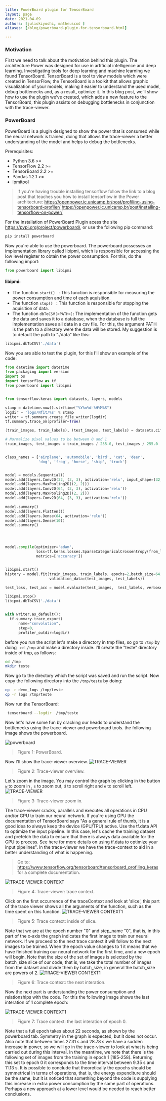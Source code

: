 ```yaml
---
title: PowerBoard plugin for TensorBoard
layout: page
date: 2021-04-09
authors: [juliokiyoshi, matheuscod ]
aliases: [/blog/powerboard-plugin-for-tensorboard.html]

---
```



### Motivation

First we need to talk about the motivation behind this plugin. The architecture Power was designed for use in artificial intelligence and deep learning. Investigating tools for deep learning and machine learning we found TensorBoard. TensorBoard is a tool to view models which were created in TensorFlow, the TensorBoard is a toolkit that allows graphic visualization of your models, making it easier to understand the used model, debug bottlenecks and, as a result, optimize it. In this blog post, we’ll show how to use the plugin we’ve created, which adds a new feature to the TensorBoard, this plugin assists on debugging bottlenecks in conjunction with the trace-viewer.

### PowerBoard

PowerBoard is a plugin designed to show the power that is consumed while the neural network is trained, doing that  allows the trace-viewer a better understanding of the model and helps to debug the bottlenecks. 

Prerequisites: 

- Python 3.6 >=
- TensorFlow 2.2 >=
- TensorBoard 2.2 >=
- Pandas 1.2.1 >=
- ipmitool

  
> If you're having trouble installing tensorflow follow the link to a blog post that teaches you how to install tensorflow in the Power architecture:
> <https://openpower.ic.unicamp.br/post/profiling-using-tensorboard-profiler/>
> <https://openpower.ic.unicamp.br/post/installing-tensorflow-on-power/>

For the installation of PowerBoard Plugin acess the site  <https://pypi.org/project/powerboard/>, or use the following pip command:

```bash
pip install powerboard
```
Now you're able to use the powerboard. The powerboard possesses an implementation library called libipmi, which is responsible for accessing the low level register to obtain the power consumption. For this, do the following import:

```python
from powerboard import libipmi
``` 

#### libipmi:


* The function ```start() ``` : This function is responsible for measuring the power consumption and time of each aquisition. 
* The function ```stop() ``` : This function is responsible for stopping the aquisition of data. 
*  The function ```dbToCSV(<PATH>)```: The implementation of the function gets the data and saves it to a database, when the database is full the implementation saves all data in a csv file. For this, the argument PATH is the path to a directory were the data will be stored. My suggestion is to default the path to "./data" like this:
```python
libipmi.dbToCSV('./data')
```

Now you are able to test the plugin, for this I'll show an example of the code:
```python
from datetime import datetime
from packaging import version
import os
import tensorflow as tf
from powerboard import libipmi 


from tensorflow.keras import datasets, layers, models

stamp = datetime.now().strftime("%Y%m%d-%H%M%S")
logdir = 'logs/Nfit/%s' % stamp
writer = tf.summary.create_file_writer(logdir)
tf.summary.trace_on(profiler=True)

(train_images, train_labels), (test_images, test_labels) = datasets.cifar10.load_data()

# Normalize pixel values to be between 0 and 1
train_images, test_images = train_images / 255.0, test_images / 255.0


class_names = ['airplane', 'automobile', 'bird', 'cat', 'deer',
               'dog', 'frog', 'horse', 'ship', 'truck']


model = models.Sequential()
model.add(layers.Conv2D(32, (3, 3), activation='relu', input_shape=(32, 32, 3)))
model.add(layers.MaxPooling2D((2, 2)))
model.add(layers.Conv2D(64, (3, 3), activation='relu'))
model.add(layers.MaxPooling2D((2, 2)))
model.add(layers.Conv2D(64, (3, 3), activation='relu'))

model.summary()
model.add(layers.Flatten())
model.add(layers.Dense(64, activation='relu'))
model.add(layers.Dense(10))
model.summary()




model.compile(optimizer='adam',
              loss=tf.keras.losses.SparseCategoricalCrossentropy(from_logits=True),
              metrics=['accuracy'])


libipmi.start()
history = model.fit(train_images, train_labels, epochs=2,batch_size=64, 
                    validation_data=(test_images, test_labels))

test_loss, test_acc = model.evaluate(test_images,  test_labels, verbose=2)

libipmi.stop()
libipmi.dbToCSV('./data')


with writer.as_default():
  tf.summary.trace_export(
      name="convolution",
      step=0,
      profiler_outdir=logdir)

```
before you run the script let's make a directory in tmp files, so go to  ```/tmp``` by doing ``` cd /tmp``` and make a directory inside. I'll create the "teste" directory inside of tmp, as follows: 
```bash
cd /tmp
mkdir teste
```
Now go to the directory which the script was saved and run the script. Now copy the following directory into the ```/tmp/teste``` by doing:
```bash
cp -r demo_logs /tmp/teste
cp -r logs /tmp/teste
```
Now run the TensorBoard:
```bash
 tensorboard --logdir  /tmp/teste
 ```
Now let's have some fun by cracking our heads to understand the bottlenecks using the trace-viewer and powerboard tools.
the following image shows the powerboard.

![powerboard](power2.png)

> Figure 1: PowerBoard.

Now I'll show the trace-viewer overview.
![TRACE-VIEWER](trace-viewer2.png)

> Figure 2: Trace-viewer overview.


Let's zoom in the image. You may control the graph by clicking in the button ```w``` to zoom in , ```s``` to zoom out, ```d``` to scroll right and ```e``` to scroll left.
![TRACE-VIEWER](trace2.png)

> Figure 3: Trace-viewer zoom in.


The trace-viewer cracks, parallels and executes all operations in CPU and/or GPU to train our neural network. If you're using GPU the documentation of TensorBoard says "As a general rule of thumb, it is a good idea to always keep the device (GPU/TPU) active.
Use the tf.data API to optimize the input pipeline. In this case, let's cache the training dataset and prefetch the data to ensure that there is always data available for the GPU to process. See here for more details on using tf.data to optimize your input pipelines". In the trace-viewer we have the trace-context to aid in a better understanding of what is happening. 

> Go to: <https://www.tensorflow.org/tensorboard/tensorboard_profiling_keras> for a complete documentation.

![TRACE-VIEWER CONTEXT](trace-context.png)

> Figure 4: Trace-viewer: trace context.



Click on the first occurrence of the traceContext and look at 'slice', this part of the trace viewer shows all the arguments of the function, such as the time spent on this function.
![TRACE-VIEWER CONTEXT1](traceContext.png)

> Figure 5: Trace context: inside of slice.


Note that we are at the epoch number "0" and step_name "0", that is, in this part of the x-axis the graph indicates the first image to train our neural network. If we proceed to the next trace context it will follow to the next images to be trained. When the epoch value changes to 1 it means that we have finished training our neural network for the first time, and a new epoch will begin. Note that the size of the set of images is selected by the batch_size slice of our code, that is, we take the total number of images from the dataset and divide them by batch_size, in general the batch_size are powers of 2.
![TRACE-VIEWER CONTEXT1](traceContext2.png)

> Figure 6: Trace context: the next interation.

Now the next part is understanding the power consumption and relationships with the code. For this the following image shows the last interation of 1 complete epoch:

![TRACE-VIEWER CONTEXT1](traceContext3.png)

> Figure 7: Trace context: the last interation of epoch 0.

Note that a full epoch takes about 22 seconds, as shown by the powerboard tab. Symmetry in the graph is expected, but it does not occur. Also note that between times 27.31 s and 28.78 s we have a sudden increase in power, so we will go in the trace-viewer to look at what is being carried out during this interval. In the meantime, we note that there is the following set of images from the training in epoch 1 [185-258]. Returning this set to epoch 0 it corresponds to the time interval between 9.35 s and 11.13 s. 
It is possible to conclude that theoretically the epochs should be symmetrical in terms of operations, that is, the energy expenditure should be the same, but it is noticed that something beyond the code is supplying this increase in extra power consumption by the same part of operations. Perhaps a new approach at a lower level would be needed to reach better conclusions.

